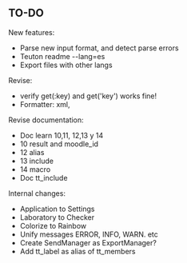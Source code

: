
## TO-DO

New features:
- Parse new input format, and detect parse errors
- Teuton readme --lang=es
- Export files with other langs

Revise:
* verify get(:key) and get('key') works fine!
* Formatter: xml,

Revise documentation:
* Doc learn 10,11, 12,13 y 14
* 10 result and moodle_id
* 12 alias
* 13 include
* 14 macro
* Doc tt_include

Internal changes:
* Application to Settings
* Laboratory to Checker
* Colorize to Rainbow
* Unify messages ERROR, INFO, WARN. etc
* Create SendManager as ExportManager?
* Add tt_label as alias of tt_members
